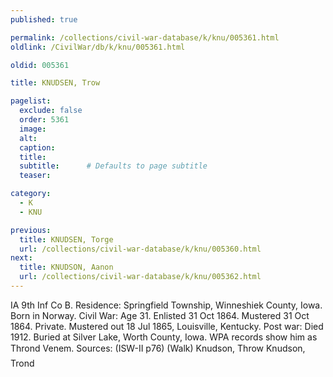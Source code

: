 ```yaml
---
published: true

permalink: /collections/civil-war-database/k/knu/005361.html
oldlink: /CivilWar/db/k/knu/005361.html

oldid: 005361

title: KNUDSEN, Trow

pagelist:
  exclude: false
  order: 5361
  image: 
  alt:
  caption:
  title:
  subtitle:      # Defaults to page subtitle
  teaser:

category: 
  - K 
  - KNU

previous:
  title: KNUDSEN, Torge
  url: /collections/civil-war-database/k/knu/005360.html  
next:
  title: KNUDSON, Aanon
  url: /collections/civil-war-database/k/knu/005362.html   
---
```

IA 9th Inf Co B. Residence: Springfield Township, Winneshiek County, Iowa. Born in Norway. Civil War: Age 31. Enlisted 31 Oct 1864. Mustered 31 Oct 1864. Private. Mustered out 18 Jul 1865, Louisville, Kentucky. Post war: Died 1912. Buried at Silver Lake, Worth County, Iowa. WPA records show him as &#147;Thrond Venem&#148;. Sources: (ISW-II p76) (Walk) &#147;Knudson, Throw&#148; &#147;Knudson, Trond&#148;
